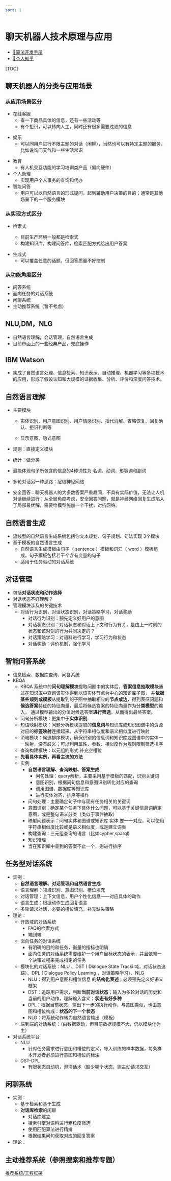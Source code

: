 ```yaml
---
sort: 1
---
```


# 聊天机器人技术原理与应用

* [🔨算法开发手册](https://kg-nlp.github.io/Algorithm-Project-Manual/读书笔记/聊天机器人技术原理与应用.html)
* [🔨个人知乎](https://www.zhihu.com/people/zhangyj-n)

[TOC]

## 聊天机器人的分类与应用场景

### 从应用场景区分

- 在线客服
  - 查一下商品具体的信息，还有一些活动等
  - 有个拒识，可以转向人工，同时还有很多需要过滤的信息

* 娱乐
  * 可以同用户进行不限主题的对话（闲聊），当然也可以有特定主题的服务，比如说询问天气和一些生活常识

- 教育
  - 有人机交互功能的学习培训类产品（偏向硬件）
- 个人助理
  - 实现用户个人事务的查询和代办
- 智能问答
  - 用户可以以自然语言的形式提问，起到辅助用户决策的目的；通常是其他场景下的一个服务模块

### 从实现方式区分

- 检索式

  * 目前生产环境一般都是检索式

  - 构建知识库，构建问答库，检索匹配方式给出用户答案

* 生成式
  * 可以覆盖任意的话题，但回答质量不好控制

### 从功能角度区分

- 问答系统
- 面向任务的对话系统
- 闲聊系统
- 主动推荐系统（暂不考虑）

## NLU,DM，NLG

- 自然语言理解，会话管理，自然语言生成
- 目前市面上的一些经典产品，兜底操作

## IBM Watson

- 集成了自然语言处理、信息检索、知识表示、自动推理、机器学习等多项技术的应用，形成了假设认知和大规模的证据收集、分析、评价和深度问答技术。

## 自然语言理解

- 主要模块
  - 实体识别、用户意图识别、用户情感识别、指代消解、省略恢复、回复确认、拒识判断等

  - 显示意图、隐式意图

- 规则：直接定义模块
- 统计：做分类
- 最能体现句子所包含的信息的4种词性为 名词、动词、形容词和副词
- 多轮对话另一种思路：层级神经网络
- 安全回答：聊天机器人的大多数答案严重趋同，不具有实际价值，无法让人机对话继续进行；从全局角度考虑，安全回答问题，就是神经网络回复生成陷入了局部最优解，需要给模型施加一个干扰，对抗网络。

## 自然语言生成

- 流线型的自然语言生成系统包括你文本规划、句子规划、句法实现 3个模块
- 基于模板的自然语言生成
  - 自然语言生成模板由句子（ sentence ）模板和词汇（ word ）模板组成。句子模板包括若干个含有变量的句子
  - 适用于任务驱动的对话系统

## 对话管理

- 包括**对话状态和动作选择**
- 对话状态不好理解？
- 管理模块涉及的关键技术
  - 对话行为识别，对话状态识别，对话策略学习，对话奖励
    - 对话行为识别：预先定义好用户的意图
    - 对话状态识别：对话状态和对话上下文和行为有关，是由上一时刻的状态和该时刻的行为共同决定的？
    - 对话策略学习：对语料进行学习，学习行为和状态
    - 对话奖励：评价机制，强化学习

## 智能问答系统

- 信息检索、数据库查询、问答系统
- KBQA
  - KBQA 系统中的**问句理解模块**提取问题中的实体后，**答案信息抽取模块**通过在知识库中查询该实体得到以该实体节点为中心的知识库子图， 并**依据某些规则或模板**从提取到的子图中抽取相应的**节点或边**，得到表征问题和**候选答案**特征的特征向量，最后将候选答案的特征向量作为分**类模型**的输入， 通过模型输出的分值对候选答案**进行筛选**，从而得出最终答案。
  - 问句分析模块：更集中于**实体识别**
  - 短语映射模块：问题分析模块提取的**信息词**与知识库或知识图谱中的资源对应的**标签映射**连接起来。从字符串相似度和语义相似度进行映射
  - 消岐模块：候选排序模块，确保识别的信息词和知识库或图谱中的实体一一映射，没有歧义；可以利用属性、参数、相似度作为规则限制筛选排序
  - 查询构建模块：以元组的形式 补充空槽位
  - **先看具体实例，再看主流的方法**
  - 实例
    - **自然语言理解、查询映射、答案生成**
      - 问句处理：query解析，主要采用基于模板的匹配，识别关键词
      - 意图识别，根据问句信息和意图识别转化对应的查询
      - 调用图谱、数据库等知识库
      - 进行实体对齐，排序等操作
    - 问句处理：主要确定句子中与现有任务相关的关键词
    - 意图识别：确定某个任务下具体什么问题，可以基于关键信息词确定意图，或是整句语义分类（类似于事件抽取）
    - 映射问题表示：问句实体和图谱或知识库 实体 要一一对应，可以使用字符串相似度比较或是语义相似度，或是建立词表
    - 构建查询：三元组查询的语言（比如cypher,sparql)
    - 知识推理
    - 当在知识库中查到的答案不止一个，则进行排序

## 任务型对话系统

- 实例：
  - **自然语言理解、对话管理和自然语言生成**
  - 语言理解：领域识别、意图识别、槽位填充
  - 对话管理：上下文信息，用户个性化信息——对应具体的动作
  - 语言生成：根据动作生成回复语言
  - 多轮请求对话，必要的槽位填充，补充缺失策略
- 理论：
  - 开放域的对话系统
    - FAQ的检索方式
    - 端到端
  - 面向任务的对话系统
    - 有明确的目的和任务，衡量的指标也明确
    - 面向任务的对话系统需要维护一个用户目标状态的表示，并且依赖一个决策过程来完成指定的任务
  - 模块化的对话系统：NLU 、DST ( Dialogue State Tracki 吨，对话状态追踪）、DPL ( Dialogue Policy Leaming ，对话策略学习）、NLG
    - NLU：得到用户意图和槽位信息 的**结构化表述**；必须预先定义好语义框架
    - DST：追踪用户需求，判断**当前对话状态**；输入为多轮对话的历史和当前的用户动作，理解输入含义；**状态有好多种**
    - DPL：根据当前状态，输出下一步的执行动作，与意图类似，也由意图和槽位构成：**状态的下一个状态**
    - NLG：将系统动作转为自然语言输出（模板）
  - 端到端的对话系统：（由数据驱动，但目前数据规模不大，仍以模块化为主）
- 对话系统平台
  - NLU
    - 针对任务需求进行意图和槽位的定义，导入训练的样本数据，每条样本开发者必须进行意图和槽位的标注
  - DST-DPL
    - 有限状态自动机，澄清话术（缺少哪个状态，则主动请求交互）

## 闲聊系统

- 实例：
  - 基于检索和基于生成
  - **对话库检索**的闲聊
    - 对话库建立
    - 搜索引擎对语料进行粗粒度筛选
    - 使用匹配算法进行精排
    - 根据结果问句获取对应的回复答案
- 理论：

## 主动推荐系统（参照搜索和推荐专题）

[推荐系统/工程框架](https://kg-nlp.github.io/Algorithm-Project-Manual/推荐系统/工程框架.html)



